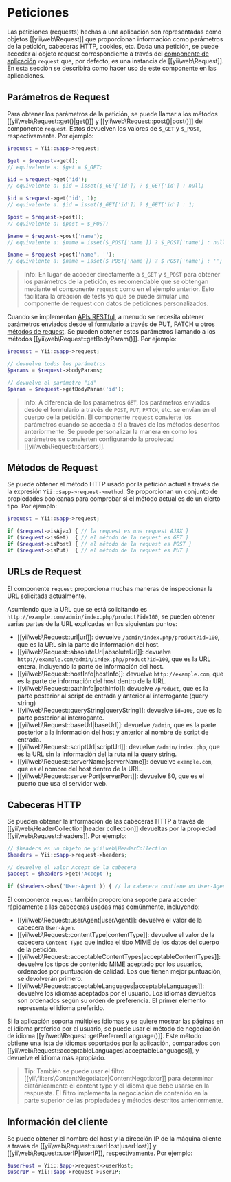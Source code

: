 ﻿Peticiones
==========

Las peticiones (requests) hechas a una aplicación son representadas como objetos [[yii\web\Request]] que proporcionan 
información como parámetros de la petición, cabeceras HTTP, cookies, etc. Dada una petición, se puede acceder al 
objeto request correspondiente a través del [componente de aplicación](structure-application-components.md) `request` 
que, por defecto, es una instancia de [[yii\web\Request]]. En esta sección se describirá como hacer uso de este 
componente en las aplicaciones.

## Parámetros de Request <span id="request-parameters"></span>

Para obtener los parámetros de la petición, se puede llamar a los métodos [[yii\web\Request::get()|get()]] y 
[[yii\web\Request::post()|post()]] del componente `request`. Estos devuelven los valores de `$_GET` y `$_POST`, 
respectivamente. Por ejemplo:

```php
$request = Yii::$app->request;

$get = $request->get(); 
// equivalente a: $get = $_GET;

$id = $request->get('id');
// equivalente a: $id = isset($_GET['id']) ? $_GET['id'] : null;

$id = $request->get('id', 1);
// equivalente a: $id = isset($_GET['id']) ? $_GET['id'] : 1;

$post = $request->post(); 
// equivalente a: $post = $_POST;

$name = $request->post('name');
// equivalente a: $name = isset($_POST['name']) ? $_POST['name'] : null;

$name = $request->post('name', '');
// equivalente a: $name = isset($_POST['name']) ? $_POST['name'] : '';
```

> Info: En lugar de acceder directamente a `$_GET` y `$_POST` para obtener los parámetros de la petición, es 
  recomendable que se obtengan mediante el componente `request` como en el ejemplo anterior. Esto facilitará la 
  creación de tests ya que se puede simular una componente de request con datos de peticiones personalizados.

Cuando se implementan [APIs RESTful](rest-quick-start.md), a menudo se necesita obtener parámetros enviados desde el 
formulario a través de PUT, PATCH u otros [métodos de request](runtime-requests.md#request-methods). Se pueden obtener 
estos parámetros llamando a los métodos [[yii\web\Request::getBodyParam()]]. Por ejemplo:

```php
$request = Yii::$app->request;

// devuelve todos los parámetros
$params = $request->bodyParams;

// devuelve el parámetro "id"
$param = $request->getBodyParam('id');
```

> Info: A diferencia de los parámetros `GET`, los parámetros enviados desde el formulario a través de `POST`, 
  `PUT`, `PATCH`, etc. se envían en el cuerpo de la petición. El componente `request` convierte los parámetros cuando 
  se acceda a él a través de los métodos descritos anteriormente. Se puede personalizar la manera en como los 
  parámetros se convierten configurando la propiedad [[yii\web\Request::parsers]].

## Métodos de Request <span id="request-methods"></span>

Se puede obtener el método HTTP usado por la petición actual a través de la expresión `Yii::$app->request->method`. Se 
proporcionan un conjunto de propiedades booleanas para comprobar si el método actual es de un cierto tipo. Por ejemplo:

```php
$request = Yii::$app->request;

if ($request->isAjax) { // la request es una request AJAX }
if ($request->isGet)  { // el método de la request es GET }
if ($request->isPost) { // el método de la request es POST }
if ($request->isPut)  { // el método de la request es PUT }
```

## URLs de Request <span id="request-urls"></span>

El componente `request` proporciona muchas maneras de inspeccionar la URL solicitada actualmente.

Asumiendo que la URL que se está solicitando es `http://example.com/admin/index.php/product?id=100`, se pueden obtener 
varias partes de la URL explicadas en los siguientes puntos:

* [[yii\web\Request::url|url]]: devuelve `/admin/index.php/product?id=100`, que es la URL sin la parte de información 
  del host.
* [[yii\web\Request::absoluteUrl|absoluteUrl]]: devuelve `http://example.com/admin/index.php/product?id=100`, que es 
  la URL entera, incluyendo la parte de información del host.
* [[yii\web\Request::hostInfo|hostInfo]]: devuelve `http://example.com`, que es la parte de información del host 
  dentro de la URL.
* [[yii\web\Request::pathInfo|pathInfo]]: devuelve `/product`, que es la parte posterior al script de entrada y 
  anterior al interrogante (query string)
* [[yii\web\Request::queryString|queryString]]: devuelve `id=100`, que es la parte posterior al interrogante.
* [[yii\web\Request::baseUrl|baseUrl]]: devuelve `/admin`, que es la parte posterior a la información del host y 
  anterior al nombre de script de entrada.
* [[yii\web\Request::scriptUrl|scriptUrl]]: devuelve `/admin/index.php`, que es la URL sin la información del la ruta 
  ni la query string.
* [[yii\web\Request::serverName|serverName]]: devuelve `example.com`, que es el nombre del host dentro de la URL.
* [[yii\web\Request::serverPort|serverPort]]: devuelve 80, que es el puerto que usa el servidor web.

## Cabeceras HTTP <span id="http-headers"></span> 

Se pueden obtener la información de las cabeceras HTTP a través de [[yii\web\HeaderCollection|header collection]] 
devueltas por la propiedad [[yii\web\Request::headers]]. Por ejemplo:

```php
// $headers es un objeto de yii\web\HeaderCollection 
$headers = Yii::$app->request->headers;

// devuelve el valor Accept de la cabecera
$accept = $headers->get('Accept');

if ($headers->has('User-Agent')) { // la cabecera contiene un User-Agent }
```

El componente `request` también proporciona soporte para acceder rápidamente a las cabeceras usadas más comúnmente, 
incluyendo:

* [[yii\web\Request::userAgent|userAgent]]: devuelve el valor de la cabecera `User-Agen`.
* [[yii\web\Request::contentType|contentType]]: devuelve el valor de la cabecera `Content-Type` que indica el tipo 
  MIME de los datos del cuerpo de la petición.
* [[yii\web\Request::acceptableContentTypes|acceptableContentTypes]]: devuelve los tipos de contenido MIME aceptado 
  por los usuarios, ordenados por puntuación de calidad. Los que tienen mejor puntuación, se devolverán primero.
* [[yii\web\Request::acceptableLanguages|acceptableLanguages]]: devuelve los idiomas aceptados por el usuario. Los 
  idiomas devueltos son ordenados según su orden de preferencia. El primer elemento representa el idioma preferido.

Si la aplicación soporta múltiples idiomas y se quiere mostrar las páginas en el idioma preferido por el usuario, se 
puede usar el método de negociación de idioma [[yii\web\Request::getPreferredLanguage()]]. Este método obtiene una 
lista de idiomas soportados por la aplicación, comparados con 
[[yii\web\Request::acceptableLanguages|acceptableLanguages]], y devuelve el idioma más apropiado.

> Tip: También se puede usar el filtro [[yii\filters\ContentNegotiator|ContentNegotiator]] para determinar 
diatónicamente el content type y el idioma que debe usarse en la respuesta. El filtro implementa la negociación de 
contenido en la parte superior de las propiedades y métodos descritos anteriormente.

## Información del cliente <span id="client-information"></span>

Se puede obtener el nombre del host y la dirección IP de la máquina cliente a través de 
[[yii\web\Request::userHost|userHost]] y [[yii\web\Request::userIP|userIP]], respectivamente. Por ejemplo:

```php
$userHost = Yii::$app->request->userHost;
$userIP = Yii::$app->request->userIP;
```
